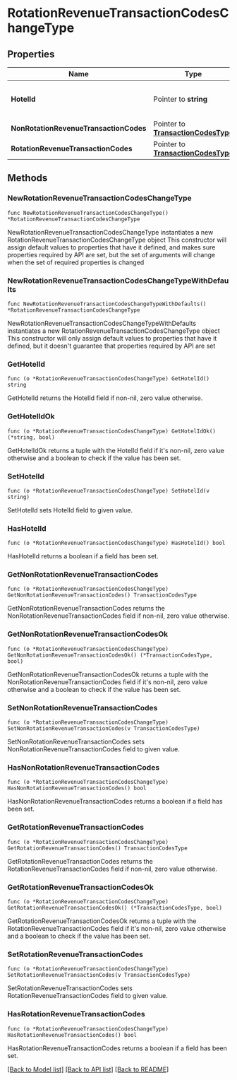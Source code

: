 # RotationRevenueTransactionCodesChangeType

## Properties

Name | Type | Description | Notes
------------ | ------------- | ------------- | -------------
**HotelId** | Pointer to **string** | Hotel code of revenue transaction code. | [optional] 
**NonRotationRevenueTransactionCodes** | Pointer to [**TransactionCodesType**](TransactionCodesType.md) |  | [optional] 
**RotationRevenueTransactionCodes** | Pointer to [**TransactionCodesType**](TransactionCodesType.md) |  | [optional] 

## Methods

### NewRotationRevenueTransactionCodesChangeType

`func NewRotationRevenueTransactionCodesChangeType() *RotationRevenueTransactionCodesChangeType`

NewRotationRevenueTransactionCodesChangeType instantiates a new RotationRevenueTransactionCodesChangeType object
This constructor will assign default values to properties that have it defined,
and makes sure properties required by API are set, but the set of arguments
will change when the set of required properties is changed

### NewRotationRevenueTransactionCodesChangeTypeWithDefaults

`func NewRotationRevenueTransactionCodesChangeTypeWithDefaults() *RotationRevenueTransactionCodesChangeType`

NewRotationRevenueTransactionCodesChangeTypeWithDefaults instantiates a new RotationRevenueTransactionCodesChangeType object
This constructor will only assign default values to properties that have it defined,
but it doesn't guarantee that properties required by API are set

### GetHotelId

`func (o *RotationRevenueTransactionCodesChangeType) GetHotelId() string`

GetHotelId returns the HotelId field if non-nil, zero value otherwise.

### GetHotelIdOk

`func (o *RotationRevenueTransactionCodesChangeType) GetHotelIdOk() (*string, bool)`

GetHotelIdOk returns a tuple with the HotelId field if it's non-nil, zero value otherwise
and a boolean to check if the value has been set.

### SetHotelId

`func (o *RotationRevenueTransactionCodesChangeType) SetHotelId(v string)`

SetHotelId sets HotelId field to given value.

### HasHotelId

`func (o *RotationRevenueTransactionCodesChangeType) HasHotelId() bool`

HasHotelId returns a boolean if a field has been set.

### GetNonRotationRevenueTransactionCodes

`func (o *RotationRevenueTransactionCodesChangeType) GetNonRotationRevenueTransactionCodes() TransactionCodesType`

GetNonRotationRevenueTransactionCodes returns the NonRotationRevenueTransactionCodes field if non-nil, zero value otherwise.

### GetNonRotationRevenueTransactionCodesOk

`func (o *RotationRevenueTransactionCodesChangeType) GetNonRotationRevenueTransactionCodesOk() (*TransactionCodesType, bool)`

GetNonRotationRevenueTransactionCodesOk returns a tuple with the NonRotationRevenueTransactionCodes field if it's non-nil, zero value otherwise
and a boolean to check if the value has been set.

### SetNonRotationRevenueTransactionCodes

`func (o *RotationRevenueTransactionCodesChangeType) SetNonRotationRevenueTransactionCodes(v TransactionCodesType)`

SetNonRotationRevenueTransactionCodes sets NonRotationRevenueTransactionCodes field to given value.

### HasNonRotationRevenueTransactionCodes

`func (o *RotationRevenueTransactionCodesChangeType) HasNonRotationRevenueTransactionCodes() bool`

HasNonRotationRevenueTransactionCodes returns a boolean if a field has been set.

### GetRotationRevenueTransactionCodes

`func (o *RotationRevenueTransactionCodesChangeType) GetRotationRevenueTransactionCodes() TransactionCodesType`

GetRotationRevenueTransactionCodes returns the RotationRevenueTransactionCodes field if non-nil, zero value otherwise.

### GetRotationRevenueTransactionCodesOk

`func (o *RotationRevenueTransactionCodesChangeType) GetRotationRevenueTransactionCodesOk() (*TransactionCodesType, bool)`

GetRotationRevenueTransactionCodesOk returns a tuple with the RotationRevenueTransactionCodes field if it's non-nil, zero value otherwise
and a boolean to check if the value has been set.

### SetRotationRevenueTransactionCodes

`func (o *RotationRevenueTransactionCodesChangeType) SetRotationRevenueTransactionCodes(v TransactionCodesType)`

SetRotationRevenueTransactionCodes sets RotationRevenueTransactionCodes field to given value.

### HasRotationRevenueTransactionCodes

`func (o *RotationRevenueTransactionCodesChangeType) HasRotationRevenueTransactionCodes() bool`

HasRotationRevenueTransactionCodes returns a boolean if a field has been set.


[[Back to Model list]](../README.md#documentation-for-models) [[Back to API list]](../README.md#documentation-for-api-endpoints) [[Back to README]](../README.md)



